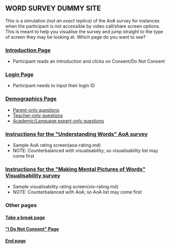 ## WORD SURVEY DUMMY SITE

This is a simulation *(not an exact replica)* of the AoA survey for instances when the participant is not accessible by video call/share screen options. This is meant to help you visualise the survey and jump straight to the type of screen they may be looking at. Which page do you want to see?

### [Introduction Page](welcome.md)
* Participant reads an introduction and clicks on Consent/Do Not Consent

### [Login Page](consent.md)
* Participant needs to input their login ID

### [Demographics Page](demographics.md)
* [Parent-only questions](parent.md)
* [Teacher-only questions](teacher.md)
* [Academic/Language expert-only questions](academic.md)

### [Instructions for the "Understanding Words" AoA survey](aoa.md)
* Sample AoA rating screen(aoa-rating.md)
* NOTE: Counterbalanced with visualisability; so visualisability list may come first

### [Instructions for the "Making Mental Pictures of Words" Visualisability survey](vis.md)
* Sample visualisability rating screen(vis-rating.md)
* NOTE: Counterbalanced with AoA; so AoA list may come first

### Other pages

#### [Take a break page](break.md)

#### ["I Do Not Consent" Page](noconsent.md)

#### [End page](end.md)

